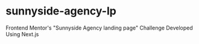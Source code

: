 # sunnyside-agency-lp
Frontend Mentor's "Sunnyside Agency landing page" Challenge Developed Using Next.js
